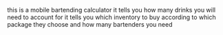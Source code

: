 this is a mobile bartending calculator
it tells you how many drinks you will need to account for
it tells you which inventory to buy
according to which package they choose
and how many bartenders you need
